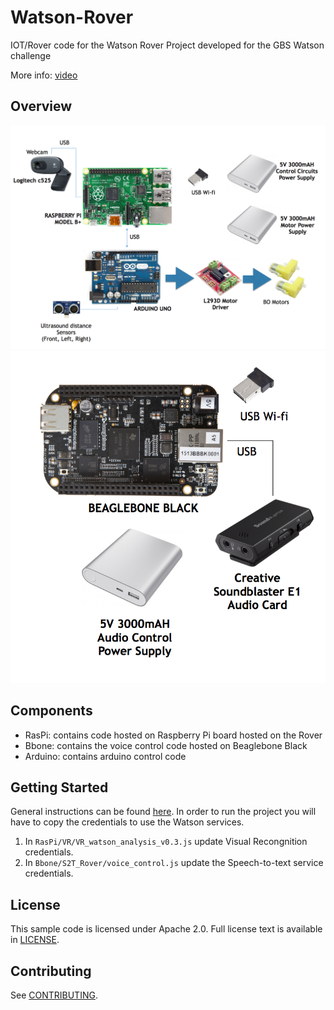 # Watson-Rover

  IOT/Rover code for the Watson Rover Project developed for the GBS Watson challenge

  More info: [video](https://vimeo.com/ibmwatson/review/130135196/ededb6b90f)

## Overview
  ![deploy](/documentation/design1.png)
  ![deploy](/documentation/design2.png)

## Components

  * RasPi: contains code hosted on Raspberry Pi board hosted on the Rover
  * Bbone:  contains the voice control code hosted on Beaglebone Black
  * Arduino:  contains arduino control code

## Getting Started

  General instructions can be found [here](https://github.com/ssudheen/Watson-Rover/raw/master/documentation/install-v1.pdf).
  In order to run the project you will have to copy the credentials to use the  Watson services.
  1. In `RasPi/VR/VR_watson_analysis_v0.3.js` update Visual Recongnition credentials.
  2. In `Bbone/S2T_Rover/voice_control.js` update the Speech-to-text service credentials.

## License

  This sample code is licensed under Apache 2.0. Full license text is available in [LICENSE](LICENSE).

## Contributing

  See [CONTRIBUTING](CONTRIBUTING.md).
